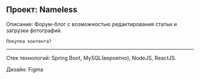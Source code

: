 Проект: Nameless
---
Описание:
	Форум-блог с возможностью редактирования статьи и загрузки фотографий.

	Покупка контента?
---


Стек технологий: Spring Boot, MySQL(вероятно), NodeJS, ReactJS.

Дизайн: Figma
